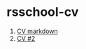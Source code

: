 # rsschool-cv
1. [CV markdown](https://arturstm.github.io/rsschool-cv/cv)
1. [CV #2](https://arturstm.github.io/rsschool-cv)
